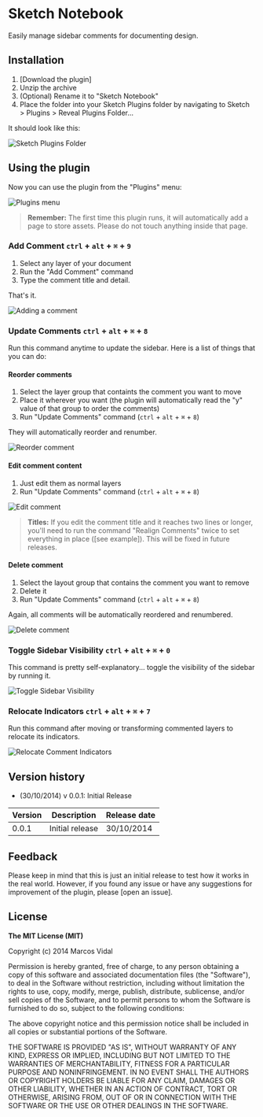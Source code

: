 # Sketch Notebook

Easily manage sidebar comments for documenting design.



## Installation

1. [Download the plugin]
2. Unzip the archive
3. (Optional) Rename it to "Sketch Notebook"
4. Place the folder into your Sketch Plugins folder by navigating to Sketch > Plugins > Reveal Plugins Folder…

It should look like this:

![Sketch Plugins Folder](assets/readme_images/sketchfolder.png?raw=true "Sketch Plugins Folder")

  
## Using the plugin

Now you can use the plugin from the "Plugins" menu:

![Plugins menu](assets/readme_images/pluginmenu.png?raw=true "Plugins menu")

>**Remember:** The first time this plugin runs, it will automatically add a page to store assets. Please do not touch anything inside that page.


  
### Add Comment `ctrl` + `alt` + `⌘` + `9`
1. Select any layer of your document
2. Run the "Add Comment" command
3. Type the comment title and detail. 

That's it.

![Adding a comment](assets/readme_images/add_comment.gif?raw=true "Adding a comment")
  

  
### Update Comments `ctrl` + `alt` + `⌘` + `8`
Run this command anytime to update the sidebar. Here is a list of things that you can do:
  

  
#### Reorder comments
1. Select the layer group that containts the comment you want to move
2. Place it wherever you want (the plugin will automatically read the "y" value of that group to order the comments)
3. Run "Update Comments" command (`ctrl` + `alt` + `⌘` + `8`)

They will automatically reorder and renumber.

![Reorder comment](assets/readme_images/reorder.gif?raw=true "Reorder")
  
  
  
#### Edit comment content
1. Just edit them as normal layers
2. Run "Update Comments" command (`ctrl` + `alt` + `⌘` + `8`)

![Edit comment](assets/readme_images/edit_comment.gif?raw=true "Edit comment")

>**Titles:** If you edit the comment title and it reaches two lines or longer, you'll need to run the command "Realign Comments" twice to set everything in place ([see example]). This will be fixed in future releases.
  
  
  
#### Delete comment
1. Select the layout group that contains the comment you want to remove
2. Delete it
3. Run "Update Comments" command (`ctrl` + `alt` + `⌘` + `8`)

Again, all comments will be automatically reordered and renumbered.

![Delete comment](assets/readme_images/delete_comment.gif?raw=true "Delete comment")
  

  
### Toggle Sidebar Visibility `ctrl` + `alt` + `⌘` + `0`
This command is pretty self-explanatory... toggle the visibility of the sidebar by running it.

![Toggle Sidebar Visibility](assets/readme_images/toggle_visibility.gif?raw=true "Toggle Sidebar Visibility")

### Relocate Indicators `ctrl` + `alt` + `⌘` + `7`
Run this command after moving or transforming commented layers to relocate its indicators.

![Relocate Comment Indicators](assets/readme_images/relocate_indicators.gif?raw=true "Relocate Comment Indicators")

## Version history

- (30/10/2014) v 0.0.1: Initial Release

| Version    | Description       | Release date  |
| ---------- | ----------------- | ------------- |
| 0.0.1      | Initial release   | 30/10/2014    |



## Feedback

Please keep in mind that this is just an initial release to test how it works in the real world. However, if you found any issue or have any suggestions for improvement of the plugin, please [open an issue].


## License

**The MIT License (MIT)**

Copyright (c) 2014 Marcos Vidal

Permission is hereby granted, free of charge, to any person obtaining a copy
of this software and associated documentation files (the "Software"), to deal
in the Software without restriction, including without limitation the rights
to use, copy, modify, merge, publish, distribute, sublicense, and/or sell
copies of the Software, and to permit persons to whom the Software is
furnished to do so, subject to the following conditions:

The above copyright notice and this permission notice shall be included in all
copies or substantial portions of the Software.

THE SOFTWARE IS PROVIDED "AS IS", WITHOUT WARRANTY OF ANY KIND, EXPRESS OR
IMPLIED, INCLUDING BUT NOT LIMITED TO THE WARRANTIES OF MERCHANTABILITY,
FITNESS FOR A PARTICULAR PURPOSE AND NONINFRINGEMENT. IN NO EVENT SHALL THE
AUTHORS OR COPYRIGHT HOLDERS BE LIABLE FOR ANY CLAIM, DAMAGES OR OTHER
LIABILITY, WHETHER IN AN ACTION OF CONTRACT, TORT OR OTHERWISE, ARISING FROM,
OUT OF OR IN CONNECTION WITH THE SOFTWARE OR THE USE OR OTHER DEALINGS IN THE
SOFTWARE.